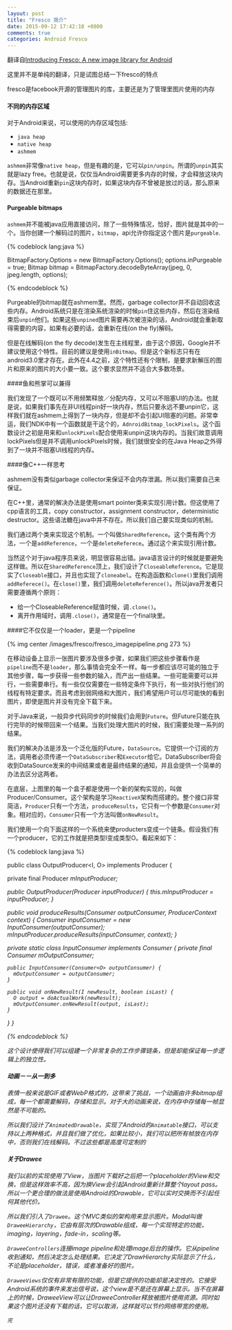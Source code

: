 ```yaml
---
layout: post
title: "Fresco 简介"
date: 2015-09-12 17:42:18 +0800
comments: true
categories: Android Fresco
---
```


翻译自[Introducing Fresco: A new image library for Android](https://code.facebook.com/posts/366199913563917/introducing-fresco-a-new-image-library-for-android/)

这里并不是单纯的翻译，只是试图总结一下fresco的特点

<!--more-->

fresco是facebook开源的管理图片的库，主要还是为了管理里图片使用的内存

#### 不同的内存区域

对于Android来说，可以使用的内存区域包括:

* `java heap`
* `native heap`
* `ashmem` 

`ashmem`非常像`native heap`，但是有趣的是，它可以`pin/unpin`。所谓的`unpin`其实就是lazy free。也就是说，仅仅当Android需要更多内存的时候，才会释放这块内存。当Android重新`pin`这块内存时，如果这块内存不曾被是放过的话，那么原来的数据还在那里。

#### Purgeable bitmaps

`ashmem`并不能被java应用直接访问，除了一些特殊情况，恰好，图片就是其中的一个。当你创建一个解码过的图片，`bitmap`，api允许你指定这个图片是`purgeable`.

{% codeblock lang:java %}

BitmapFactory.Options = new BitmapFactory.Options();
options.inPurgeable = true;
Bitmap bitmap = BitmapFactory.decodeByteArray(jpeg, 0, jpeg.length, options);

{% endcodeblock %}

Purgeable的bitmap就在ashmem里。然而，garbage collector并不自动回收这些内存。Android系统只是在渲染系统渲染的时候`pin`住这些内存，然后在渲染结束后`unpin`他们。如果这些`unpined`图片需要再次被渲染的话，Android就会重新取得需要的内容，如果有必要的话，会重新在线(on the fly)解码。

但是在线解码(on the fly decode)发生在主线程里，由于这个原因，Google并不建议使用这个特性。目前的建议是使用`inBitmap`。但是这个新标志只有在android3.0里才存在。此外在4.4之前，这个特性还有个限制，是要求新解压的图片和原来的图片的大小要一致。这个要求显然并不适合大多数场景。

####鱼和熊掌可以兼得

我们发现了一个既可以不用频繁释放／分配内存，又可以不阻塞UI的办法。也就是说，如果我们事先在非UI线程pin好一块内存，然后只要永远不要unpin它，这样我们就在ashmem上得到了一块内存，但是却不会引起UI阻塞的问题。非常幸运，我们NDK中有一个函数就是干这个的，`AdnroidBitmap_lockPixels`。这个函数设计之初是用来和`unlockPixels`配合使用来unpin这块内存的。当我们故意调用lockPixels但是并不调用unlockPixels时候，我们就很安全的在Java Heap之外得到了一块并不阻塞UI线程的内存。

####像C++一样思考

ashmem没有类似garbage collector来保证不会内存泄漏。所以我们需要自己来保证。

在C++里，通常的解决办法是使用smart pointer类来实现引用计数。但这使用了cpp语言的工具，copy constructor，assignment constructor，deterministic destructor。这些语法糖在java中并不存在。所以我们自己要实现类似的机制。

我们通过两个类来实现这个机制。一个叫做`SharedReference`。这个类有两个方法，一个是`addReference`，一个是`deleteReferece`。通过这个来实现引用计数。

当然这个对于java程序员来说，明显很容易出错。java语言设计的时候就是要避免这样做。所以在`SharedReference`顶上，我们设计了`CloseableReference`。它是现实了`Closeable`接口，并且也实现了`cloneabel`。在构造函数和`clone()`里我们调用`addReferece()`。在`close()`里，我们调用`deleteReference()`。所以java开发者只需要遵循两个原则：

* 给一个CloseableReference赋值时候，调`.clone()`。
* 离开作用域时，调用`.close()`，通常是在一个final块里。

####它不仅仅是一个loader，更是一个pipeline

{% img center /images/fresco/fresco_imagepipeline.png 273 %}

在移动设备上显示一张图片要涉及很多步骤，如果我们把这些步骤看作是`pipeline`而不是`loader`，那么事情会完全不一样。每一步都应该尽可能的独立于其他步骤，每一步获得一些参数的输入，而产出一些结果。一些可能需要可以并行，一些需要串行。有一些仅仅需要在一些特定条件下执行，有一些对执行他们的线程有特定要求。而且考虑到弱网络和大图片，我们希望用户可以尽可能快的看到图片，即使是图片并没有完全下载下来。

对于Java来说，一般异步代码同步的时候我们会用到`Future`。但Future只能在执行完毕的时候带回来一个结果。当我们处理大图片的时候，我们需要处理一系列的结果。

我们的解决办法是涉及一个泛化版的Future，`DataSource`。它提供一个订阅的方法，调用者必须传递一个`DataSubscriber`和`Executor`给它。DataSubscriber将会收到DataSource发来的中间结果或者是最终结果的通知，并且会提供一个简单的办法去区分这两者。

在底层，上图里的每一个盒子都是使用一个新的架构实现的，叫做Producer/Consumer。这个架构是学习`ReactiveX`架构而搭建的。整个接口非常简洁，`Producer`只有一个方法，`produceResults`，它只有一个参数是`Consumer`对象。相对应的，`Consumer`只有一个方法叫做`onNewResult`。

我们使用一个向下面这样的一个系统来使producters变成一个链条。假设我们有一个producer，它的工作就是把类型I变成类型O。看起来如下：

{% codeblock lang:java %}

public class OutputProducer<I, O> implements Producer<O> {

  private final Producer<I> mInputProducer;

  public OutputProducer(Producer<I> inputProducer) {
    this.mInputProducer = inputProducer;
  }

  public void produceResults(Consumer<O> outputConsumer, ProducerContext context) {
    Consumer<I> inputConsumer = new InputConsumer(outputConsumer);
    mInputProducer.produceResults(inputConsumer, context);
  }

  private static class InputConsumer implements Consumer<I> {
    private final Consumer<O> mOutputConsumer;

    public InputConsumer(Consumer<O> outputConsumer) {
      mOutputConsumer = outputConsumer;
    }

    public void onNewResult(I newResult, boolean isLast) {
      O output = doActualWork(newResult);
      mOutputConsumer.onNewResult(output, isLast);      
    }
  }
}

{% endcodeblock %}

这个设计使得我们可以组建一个非常复杂的工作步骤链条，但是却能保证每一步逻辑上的独立性。


#### 动画－－从一到多

表情一般来说是GIF或者WebP格式的，这带来了挑战，一个动画由许多bitmap组成，每一个都需要解码，存储和显示。对于大的动画来说，在内存中存储每一帧显然是不可能的。

所以我们设计了`AnimatedDrawable`，实现了Android的`Animatable`接口，可以支持以上两种格式，并且我们做了优化，如果比较小，我们可以把所有帧放在内存中，否则我们在线解码。不过这些都是高度可定制的

#### 关于Drawee

我们以前的实现使用了View，当图片下载好之后把一个placeholder的View和交换，但是这样效率不高，因为换View会引起Android重新计算整个layout pass。所以一个更合理的做法是使用Android的Drawable，它可以实时交换而不引起任何其他代价。

所以我们引入了`Drawee`。这个MVC类似的架构用来显示图片。Modal叫做`DraweeHierarchy`，它由有层次的Drawable组成，每一个实现特定的功能，imaging，layering，fade-in，scaling等。

`DraweeControllers`连接image pipeline和处理image后台的操作。它从pipeline收到通知，然后决定怎么处理结果。它决定了DrawHierarchy实际显示了什么，不论是placeholder，错误，或者准备好的图片。

`DraweeViews`仅仅有非常有限的功能，但是它提供的功能却是决定性的。它接受Android系统的事件来发出信号说，这个view是不是还在屏幕上显示。当不在屏幕上的时候，DraweeView可以让DraweeController释放被图片使用资源。同时如果这个图片还没有下载的话，它可以取消，这样就可以节约网络带宽的使用。

`完`




